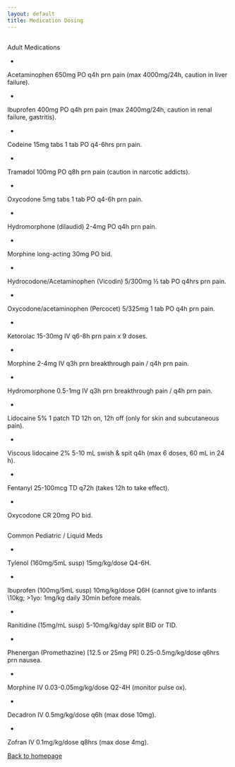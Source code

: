 ```yaml
---
layout: default
title: Medication Dosing
---
```

## 
Adult Medications



- 
Acetaminophen 650mg PO q4h prn pain (max 4000mg/24h, caution in liver failure).

- 
Ibuprofen 400mg PO q4h prn pain (max 2400mg/24h, caution in renal failure, gastritis).

- 
Codeine 15mg tabs 1 tab PO q4-6hrs prn pain.

- 
Tramadol 100mg PO q8h prn pain (caution in narcotic addicts).

- 
Oxycodone 5mg tabs 1 tab PO q4-6h prn pain.

- 
Hydromorphone (dilaudid) 2-4mg PO q4h prn pain.

- 
Morphine long-acting 30mg PO bid.

- 
Hydrocodone/Acetaminophen (Vicodin) 5/300mg ½ tab PO q4hrs prn pain.

- 
Oxycodone/acetaminophen (Percocet) 5/325mg 1 tab PO q4h prn pain.

- 
Ketorolac 15-30mg IV q6-8h prn pain x 9 doses.

- 
Morphine 2-4mg IV q3h prn breakthrough pain / q4h prn pain.

- 
Hydromorphone 0.5-1mg IV q3h prn breakthrough pain / q4h prn pain.

- 
Lidocaine 5% 1 patch TD 12h on, 12h off (only for skin and subcutaneous pain).

- 
Viscous lidocaine 2% 5-10 mL swish & spit q4h (max 6 doses, 60 mL in 24 h).

- 
Fentanyl 25-100mcg TD q72h (takes 12h to take effect).

- 
Oxycodone CR 20mg PO bid.


## 
Common Pediatric / Liquid Meds



- 
Tylenol (160mg/5mL susp) 15mg/kg/dose Q4-6H.

- 
Ibuprofen (100mg/5mL susp) 10mg/kg/dose Q6H (cannot give to infants \10kg; \>1yo: 1mg/kg daily 30min before meals.

- 
Ranitidine (15mg/mL susp) 5-10mg/kg/day split BID or TID.

- 
Phenergan (Promethazine) \[12.5 or 25mg PR\] 0.25-0.5mg/kg/dose q6hrs prn nausea.

- 
Morphine IV 0.03-0.05mg/kg/dose Q2-4H (monitor pulse ox).

- 
Decadron IV 0.5mg/kg/dose q6h (max dose 10mg).

- 
Zofran IV 0.1mg/kg/dose q8hrs (max dose 4mg).



[Back to homepage](../index.html)


